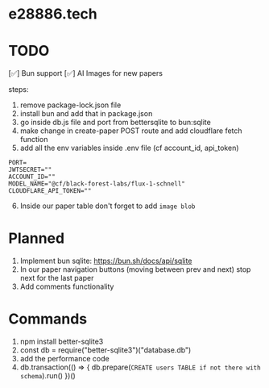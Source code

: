# e28886.tech

# TODO

[✅] Bun support
[✅] AI Images for new papers

steps:

1. remove package-lock.json file
2. install bun and add that in package.json
3. go inside db.js file and port from bettersqlite to bun:sqlite
4. make change in create-paper POST route and add cloudflare fetch function
5. add all the env variables inside .env file (cf account_id, api_token)

```
PORT=
JWTSECRET=""
ACCOUNT_ID=""
MODEL_NAME="@cf/black-forest-labs/flux-1-schnell"
CLOUDFLARE_API_TOKEN=""
```

6. Inside our paper table don't forget to add `image blob`

# Planned

1. Implement bun sqlite: https://bun.sh/docs/api/sqlite
2. In our paper navigation buttons (moving between prev and next) stop next for the last paper
3. Add comments functionality

# Commands

1. npm install better-sqlite3
2. const db = require("better-sqlite3")("database.db")
3. add the performance code
4. db.transaction(() => {
   db.prepare(`CREATE users TABLE if not there with schema`).run()
   })()
